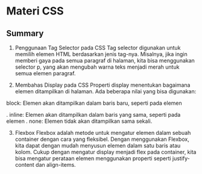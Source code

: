 # Materi CSS

## Summary

1. Penggunaan Tag Selector pada CSS
Tag selector digunakan untuk memilih elemen HTML berdasarkan jenis tag-nya. Misalnya, jika ingin memberi gaya pada semua paragraf di halaman, kita bisa menggunakan selector p, yang akan mengubah warna teks menjadi merah untuk semua elemen paragraf.

2. Membahas Display pada CSS
Properti display menentukan bagaimana elemen ditampilkan di halaman. Ada beberapa nilai yang bisa digunakan:

block: Elemen akan ditampilkan dalam baris baru, seperti pada elemen <div>.
inline: Elemen akan ditampilkan dalam baris yang sama, seperti pada elemen <span>.
none: Elemen tidak akan ditampilkan sama sekali.

3. Flexbox
Flexbox adalah metode untuk mengatur elemen dalam sebuah container dengan cara yang fleksibel. Dengan menggunakan Flexbox, kita dapat dengan mudah menyusun elemen dalam satu baris atau kolom. Cukup dengan mengatur display menjadi flex pada container, kita bisa mengatur perataan elemen menggunakan properti seperti justify-content dan align-items.
